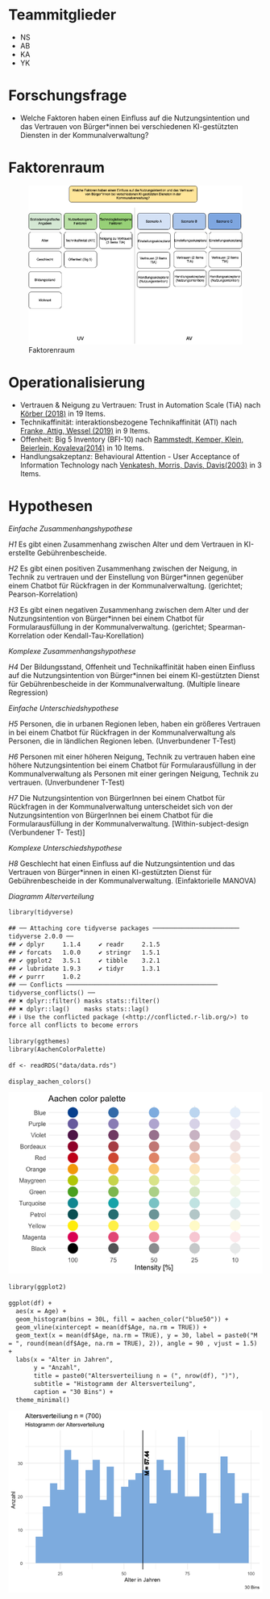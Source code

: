 # Teammitglieder

-   NS
-   AB
-   KA
-   YK

# Forschungsfrage

-   Welche Faktoren haben einen Einfluss auf die Nutzungsintention und
    das Vertrauen von Bürger\*innen bei verschiedenen KI-gestützten
    Diensten in der Kommunalverwaltung?

# Faktorenraum

<figure>
<img src="readme_files/Faktorenraum_Gruppe%201.png"
alt="Faktorenraum" />
<figcaption aria-hidden="true">Faktorenraum</figcaption>
</figure>

# Operationalisierung

-   Vertrauen & Neigung zu Vertrauen: Trust in Automation Scale (TiA)
    nach [Körber
    (2018)](https://link.springer.com/chapter/10.1007/978-3-319-96074-6_2 "Körber, M.(2018. Theoretical Considerations and Development of a Questionnaire to Measure Trust in Automation. In: Proceedings of the 20th Congress of the International Ergonomics Association (IEA 2018), Springer, Cham.")
    in 19 Items.
-   Technikaffinität: interaktionsbezogene Technikaffinität (ATI) nach
    [Franke, Attig, Wessel
    (2019)](https://ati-scale.org/assets/scales/ati-scala_german_2022-02-25.pdf "Franke, Attig, Wessel(2019. Fragebogen zur interaktionsbezogenen Technikaffinität (ATI) (Affinity for Technology (ATI)Scale, Deutsche Version))")
    in 9 Items.
-   Offenheit: Big 5 Inventory (BFI-10) nach [Rammstedt, Kemper, Klein,
    Beierlein,
    Kovaleva(2014)](https://doi.org/10.6102/zis76 "Rammstedt, B., Kemper, C.J., Klein, M.C., Beierlein, C., Kovaleva, A.(2014. Big 5 Inventory)")
    in 10 Items.
-   Handlungsakzeptanz: Behavioural Attention - User Acceptance of
    Information Technology nach [Venkatesh, Morris, Davis,
    Davis(2003)](https://www.jstor.org/stable/30036540 "Venkatesh, Morris, Davis, Davis(2003. User Acceptance of Information Technology")
    in 3 Items.

# Hypothesen

*Einfache Zusammenhangshypothese*

*H1* Es gibt einen Zusammenhang zwischen Alter und dem Vertrauen in
KI-erstellte Gebührenbescheide.

*H2* Es gibt einen positiven Zusammenhang zwischen der Neigung, in
Technik zu vertrauen und der Einstellung von Bürger\*innen gegenüber
einem Chatbot für Rückfragen in der Kommunalverwaltung. (gerichtet;
Pearson-Korrelation)

*H3* Es gibt einen negativen Zusammenhang zwischen dem Alter und der
Nutzungsintention von Bürger\*innen bei einem Chatbot für
Formularausfüllung in der Kommunalverwaltung. (gerichtet;
Spearman-Korrelation oder Kendall-Tau-Korellation)

*Komplexe Zusammenhangshypothese*

*H4* Der Bildungsstand, Offenheit und Technikaffinität haben einen
Einfluss auf die Nutzungsintention von Bürger\*innen bei einem
KI-gestützten Dienst für Gebührenbescheide in der Kommunalverwaltung.
(Multiple lineare Regression)

*Einfache Unterschiedshypothese*

*H5* Personen, die in urbanen Regionen leben, haben ein größeres
Vertrauen in bei einem Chatbot für Rückfragen in der Kommunalverwaltung
als Personen, die in ländlichen Regionen leben. (Unverbundener T-Test)

*H6* Personen mit einer höheren Neigung, Technik zu vertrauen haben eine
höhere Nutzungsintention bei einem Chatbot für Formularausfüllung in der
Kommunalverwaltung als Personen mit einer geringen Neigung, Technik zu
vertrauen. (Unverbundener T-Test)

*H7* Die Nutzungsintention von BürgerInnen bei einem Chatbot für
Rückfragen in der Kommunalverwaltung unterscheidet sich von der
Nutzungsintention von BürgerInnen bei einem Chatbot für die
Formularausfüllung in der Kommunalverwaltung. \[Within-subject-design
(Verbundener T- Test)\]

*Komplexe Unterschiedshypothese*

*H8* Geschlecht hat einen Einfluss auf die Nutzungsintention und das
Vertrauen von Bürger\*innen in einen KI-gestützten Dienst für
Gebührenbescheide in der Kommunalverwaltung. (Einfaktorielle MANOVA)

*Diagramm Alterverteilung*

    library(tidyverse)

    ## ── Attaching core tidyverse packages ──────────────────────── tidyverse 2.0.0 ──
    ## ✔ dplyr     1.1.4     ✔ readr     2.1.5
    ## ✔ forcats   1.0.0     ✔ stringr   1.5.1
    ## ✔ ggplot2   3.5.1     ✔ tibble    3.2.1
    ## ✔ lubridate 1.9.3     ✔ tidyr     1.3.1
    ## ✔ purrr     1.0.2     
    ## ── Conflicts ────────────────────────────────────────── tidyverse_conflicts() ──
    ## ✖ dplyr::filter() masks stats::filter()
    ## ✖ dplyr::lag()    masks stats::lag()
    ## ℹ Use the conflicted package (<http://conflicted.r-lib.org/>) to force all conflicts to become errors

    library(ggthemes)
    library(AachenColorPalette)

    df <- readRDS("data/data.rds")

    display_aachen_colors()

![](Readme_files/figure-markdown_strict/unnamed-chunk-1-1.png)

    library(ggplot2)

    ggplot(df) +
      aes(x = Age) +
      geom_histogram(bins = 30L, fill = aachen_color("blue50")) +
      geom_vline(xintercept = mean(df$Age, na.rm = TRUE)) +
      geom_text(x = mean(df$Age, na.rm = TRUE), y = 30, label = paste0("M = ", round(mean(df$Age, na.rm = TRUE), 2)), angle = 90 , vjust = 1.5) +
      labs(x = "Alter in Jahren", 
           y = "Anzahl", 
           title = paste0("Altersverteiliung n = (", nrow(df), ")"), 
           subtitle = "Histogramm der Altersverteilung", 
           caption = "30 Bins") +
      theme_minimal()

![](Readme_files/figure-markdown_strict/unnamed-chunk-1-2.png)
